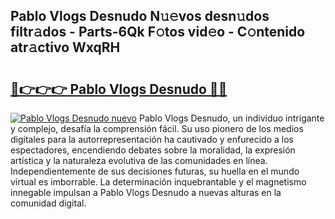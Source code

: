 ## Pablo Vlogs Desnudo N𝚞𝚎vos desn𝚞dos filtr𝚊dos - Parts-6Qk F𝚘tos vid𝚎o - C𝚘ntenido atr𝚊ctivo WxqRH

# <h2><a href="http://mbbmxgq.tromn.icu/?c=Pablo+Vlogs+Desnudo">🔗👉👉👉 Pablo Vlogs Desnudo 🔗🔗</a></h2>

[![Pablo Vlogs Desnudo nuevo](https://i.imgur.com/pEAQMta.gif)](http://mbbmxgq.tromn.icu/?c=Pablo+Vlogs+Desnudo)
Pablo Vlogs Desnudo, un individuo intrigante y complejo, desafía la comprensión fácil. Su uso pionero de los medios digitales para la autorrepresentación ha cautivado y enfurecido a los espectadores, encendiendo debates sobre la moralidad, la expresión artística y la naturaleza evolutiva de las comunidades en línea. Independientemente de sus decisiones futuras, su huella en el mundo virtual es imborrable. La determinación inquebrantable y el magnetismo innegable impulsan a Pablo Vlogs Desnudo a nuevas alturas en la comunidad digital.
